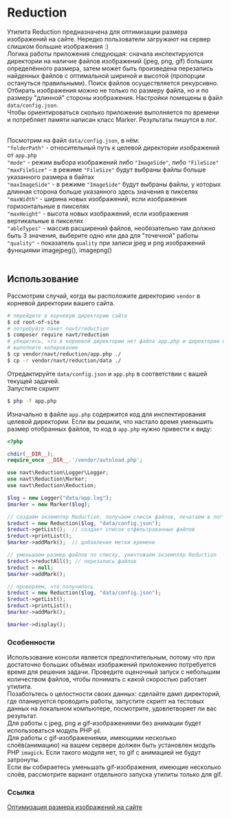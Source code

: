 # Reduction

Утилита Reduction предназначена для оптимизации размера изображений на сайте. Нередко пользователи загружают на сервер слишком большие изображения :)<br> 
Логика работы приложения следующая: сначала инспектируются директории на наличие файлов изображений (jpeg, png, gif) больших определённого размера, затем может быть произведена перезапись найденных файлов с оптимальной шириной и высотой (пропорции остануться правильными). Поиск файлов осуществляется рекурсивно.<br>
Отбирать изображения можно не только по размеру файла, но и по размеру "длинной" стороны изображения. Настройки помещены в файл `data/config.json`.<br>
Чтобы ориентироваться сколько приложение выполняется по времени и потребляет памяти написан класс Marker. Результаты пишутся в лог.<br><br>

Посмотрим на файл `data/config.json`, в нём:<br>
`"folderPath"` - относительный путь к целевой директории изображений от `app.php`<br>
`"mode"` - режим выбора изображений либо `"ImageSide"`, либо `"FileSize"`<br>
`"maxFileSize"` - в режиме `"FileSize"` будут выбраны файлы больше указанного размера в байтах<br>
`"maxImageSide"` - в режиме `"ImageSide"` будут выбраны файлы, у которых длинная сторона больше указанного здесь значения в пикселях<br>
`"maxWidth"` - ширина новых изображений, если изображения горизонтальные в пикселях<br>
`"maxHeight"` - высота новых изображений, если изображения вертикальные в пикселях<br>
`"ableTypes"` - массив расширений файлов, необязательно там должно быть 3 значения, выберите одно или два для "точечной" работы<br>
`"quality"` - показатель `quality` при записи jpeg и png изображений функциями imagejpeg(), imagepng()<br><br>

## Использование
Рассмотрим случай, когда вы расположите директорию `vendor` в корневой директории вашего сайта.
```bash
# перейдите в корневую директорию сайта
$ cd root-of-site
# потребуйте пакет navt/reduction
$ composer require navt/reduction
# убедитесь, что в корневой директории нет файла app.php и директории data.
# выполните копирование  
$ cp vendor/navt/reduction/app.php ./
$ cp -r vendor/navt/reduction/data ./
```
Отредактируйте `data/config.json` и `app.php` в соответствии с вашей текущей задачей.<br>
Запустите скрипт
```bash
$ php -f app.php
```
Изначально в файле `app.php` содержится код для инспектирования целевой директории. Если вы решили, что настало время уменьшить размер отобранных файлов, то код в `app.php` нужно привести к виду:
```php
<?php

chdir(__DIR__);
require_once __DIR__.'/vendor/autoload.php';

use navt\Reduction\Logger\Logger;
use navt\Reduction\Marker;
use navt\Reduction\Reduction;

$log = new Logger("data/app.log");
$marker = new Marker($log);

// создаём экземпляр Reduction, получаем список файлов, печатаем в лог
$reduct = new Reduction($log, "data/config.json");
$reduct->getList();  // создает список отфильтрованных файлов
$reduct->printList();
$marker->addMark();  // добавление метки времени

// уменьшаем размер файлов по списку, уничтожаем экземпляр Reduction
$reduct->reductAll(); // перезапись файлов
$reduct = null;
$marker->addMark();

// проверяем, что получилось
$reduct = new Reduction($log, "data/config.json");
$reduct->getList();
$reduct->printList();
$marker->addMark();

$marker->display();
```
### Особенности
Использование консоли является предпочтительным, потому что при достаточно больших объёмах изображений приложению потребуется время для решения задачи. Проведите оценочный запуск с небольшим количеством файлов, чтобы понимать с какой скоростью работает утилита.<br> 
Позаботьтесь о целостности своих данных: сделайте дамп директорий, где планируется проводить работы, запустите скрипт на тестовых данных на локальном компьютере, посмотрите, удовлетворяет ли вас результат.<br>
Для работы с jpeg, png и gif-изображениями без анимации будет использоваться модуль PHP `gd`.<br>
Для работы с gif-изображениями, имеющими несколько слоёв(анимацию) на вашем сервере должен быть установлен модуль PHP `imagick`. Если такого модуля нет, то gif с анимацией не будут затронуты.<br> 
Если вы собираетесь уменьшать gif-изображения, имеющие несколько слоёв, рассмотрите вариант отдельного запуска утилиты только для gif.

### Ссылка
[Оптимизация размера изображений на сайте](https://instantcms.ru/blogs/pobochnyi-yefekt/optimizacija-razmera-izobrazhenii-na-saite.html)